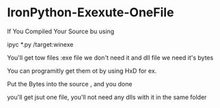 # IronPython-Exexute-OneFile
If You Compiled Your Source bu using 

ipyc *.py /target:winexe

You'll get tow files :exe file we don't need it and dll file we need it's bytes 

You can programitly get them ot by using HxD for ex.

Put the Bytes into the source , and you done

you'll get jsut one file, you'll not need any dlls with it in the same folder


